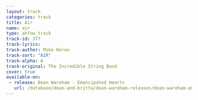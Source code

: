 ```yaml
---
layout: track
categories: track
title: Air
name: air
type: ahfow_track
track-id: 377
track-lyrics: 
track-author: Mike Heron
track-sort: "AIR"
track-alpha: A
track-original: The Incredible String Band
cover: true
available-on:
 - release: Dean Wareham - Emancipated Hearts
   url: /database/dean-and-britta/dean-wareham-releases/dean-wareham-emancipated-hearts/
---
```

